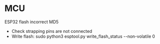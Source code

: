 # MCU

ESP32 flash incorrect MD5
* Check strapping pins are not connected
* Write flash: sudo python3 esptool.py write_flash_status --non-volatile 0
